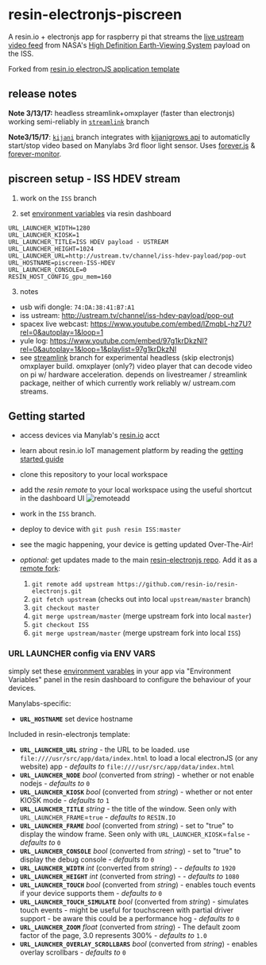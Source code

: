# resin-electronjs-piscreen

A resin.io + electronjs app for raspberry pi that streams the [live ustream video feed](http://www.ustream.tv/channel/iss-hdev-payload) from NASA's [High Definition Earth-Viewing System](https://eol.jsc.nasa.gov/ESRS/HDEV/) payload on the ISS.

Forked from [resin.io electronJS application template](https://github.com/resin-io/resin-electronjs)

## release notes
**Note 3/13/17:** headless streamlink+omxplayer (faster than electronjs) working semi-reliably in [`streamlink`](https://github.com/manylabs/resin-electronjs-piscreen/tree/streamlink) branch

**Note3/15/17**: [`kijani`](https://github.com/manylabs/resin-electronjs-piscreen/tree/kijani) branch integrates with [kijanigrows api](http://api.kijanigrows.com/app/#/trends/manylabs/) to automaticlly start/stop video based on Manylabs 3rd floor light sensor. Uses [forever.js](https://github.com/foreverjs/forever) & [forever-monitor](https://github.com/foreverjs/forever-monitor).

## piscreen setup - ISS HDEV stream

1. work on the `ISS` branch

2. set [environment variables](https://docs.resin.io/management/env-vars/) via resin dashboard
  ```
  URL_LAUNCHER_WIDTH=1280
  URL_LAUNCHER_KIOSK=1
  URL_LAUNCHER_TITLE=ISS HDEV payload - USTREAM
  URL_LAUNCHER_HEIGHT=1024
  URL_LAUNCHER_URL=http://ustream.tv/channel/iss-hdev-payload/pop-out
  URL_HOSTNAME=piscreen-ISS-HDEV
  URL_LAUNCHER_CONSOLE=0
  RESIN_HOST_CONFIG_gpu_mem=160
  ```

3. notes

  - usb wifi dongle: `74:DA:38:41:B7:A1`
  - iss ustream: http://ustream.tv/channel/iss-hdev-payload/pop-out
  - spacex live webcast: https://www.youtube.com/embed/lZmqbL-hz7U?rel=0&autoplay=1&loop=1
  - yule log: https://www.youtube.com/embed/97g1krDkzNI?rel=0&autoplay=1&loop=1&playlist=97g1krDkzNI
  - see [streamlink](https://github.com/manylabs/resin-electronjs-piscreen/tree/streamlink) branch for experimental headless (skip electronjs) omxplayer build. omxplayer (only?) video player that can decode video on pi w/ hardware acceleration. depends on livestreamer / streamlink package, neither of which currently work reliably w/ ustream.com streams.

## Getting started

- access devices via Manylab's [resin.io](https://dashboard.resin.io/) acct
- learn about resin.io IoT management platform by reading the [getting started guide](http://docs.resin.io/raspberrypi/nodejs/getting-started/)
- clone this repository to your local workspace
- add the _resin remote_ to your local workspace using the useful shortcut in the dashboard UI ![remoteadd](https://raw.githubusercontent.com/resin-io-playground/boombeastic/master/docs/gitresinremote.png)
- work in the `ISS` branch.
- deploy to device with `git push resin ISS:master`
- see the magic happening, your device is getting updated Over-The-Air!
- *optional:* get updates made to the main [resin-electronjs repo](https://github.com/resin-io/resin-electronjs). Add it as a [remote fork](https://help.github.com/articles/configuring-a-remote-for-a-fork/):

  1. `git remote add upstream https://github.com/resin-io/resin-electronjs.git`
  2. `git fetch upstream` (checks out into local `upstream/master` branch)
  3. `git checkout master`
  4. `git merge upstream/master` (merge upstream fork into local `master`)
  5. `git checkout ISS`
  6. `git merge upstream/master` (merge upstream fork into local `ISS`)


### URL LAUNCHER config via ENV VARS

simply set these [environment varables](http://docs.resin.io/#/pages/management/env-vars.md) in your app via "Environment Variables" panel in the resin dashboard to configure the behaviour of your devices.

Manylabs-specific:

* **`URL_HOSTNAME`** set device hostname

Included in resin-electronjs template:

* **`URL_LAUNCHER_URL`** *string* - the URL to be loaded. use `file:////usr/src/app/data/index.html` to load a local electronJS (or any website) app - *defaults to* `file:////usr/src/app/data/index.html`
* **`URL_LAUNCHER_NODE`** *bool* (converted from *string*) - whether or not enable nodejs - *defaults to* `0`
* **`URL_LAUNCHER_KIOSK`** *bool* (converted from *string*) - whether or not enter KIOSK mode - *defaults to* `1`
* **`URL_LAUNCHER_TITLE`** *string* - the title of the window. Seen only with `URL_LAUNCHER_FRAME`=`true` - *defaults to* `RESIN.IO`
* **`URL_LAUNCHER_FRAME`** *bool* (converted from *string*) - set to "true" to display the window frame. Seen only with `URL_LAUNCHER_KIOSK`=`false` - *defaults to*  `0`
* **`URL_LAUNCHER_CONSOLE`** *bool* (converted from *string*) - set to "true" to display the debug console -  *defaults to*  `0`
* **`URL_LAUNCHER_WIDTH`**  *int* (converted from *string*) -  - *defaults to* `1920`
* **`URL_LAUNCHER_HEIGHT`**  *int* (converted from *string*) -  - *defaults to* `1080`
* **`URL_LAUNCHER_TOUCH`** *bool* (converted from *string*) - enables touch events if your device supports them  - *defaults to* `0`
* **`URL_LAUNCHER_TOUCH_SIMULATE`** *bool* (converted from *string*) - simulates touch events - might be useful for touchscreen with partial driver support - be aware this could be a performance hog  - *defaults to* `0`
* **`URL_LAUNCHER_ZOOM`** *float* (converted from *string*) - The default zoom factor of the page, 3.0 represents 300%  - *defaults to* `1.0`
* **`URL_LAUNCHER_OVERLAY_SCROLLBARS`** *bool* (converted from *string*) - enables overlay scrollbars  - *defaults to* `0`
